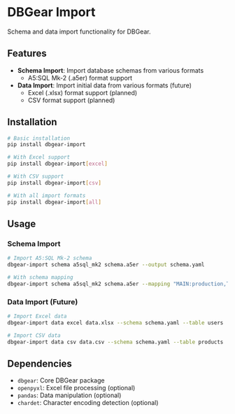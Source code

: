 # DBGear Import

Schema and data import functionality for DBGear.

## Features

- **Schema Import**: Import database schemas from various formats
  - A5:SQL Mk-2 (.a5er) format support
- **Data Import**: Import initial data from various formats (future)
  - Excel (.xlsx) format support (planned)
  - CSV format support (planned)

## Installation

```bash
# Basic installation
pip install dbgear-import

# With Excel support
pip install dbgear-import[excel]

# With CSV support  
pip install dbgear-import[csv]

# With all import formats
pip install dbgear-import[all]
```

## Usage

### Schema Import

```bash
# Import A5:SQL Mk-2 schema
dbgear-import schema a5sql_mk2 schema.a5er --output schema.yaml

# With schema mapping
dbgear-import schema a5sql_mk2 schema.a5er --mapping "MAIN:production,TEST:development"
```

### Data Import (Future)

```bash
# Import Excel data
dbgear-import data excel data.xlsx --schema schema.yaml --table users

# Import CSV data
dbgear-import data csv data.csv --schema schema.yaml --table products
```

## Dependencies

- `dbgear`: Core DBGear package
- `openpyxl`: Excel file processing (optional)
- `pandas`: Data manipulation (optional)
- `chardet`: Character encoding detection (optional)